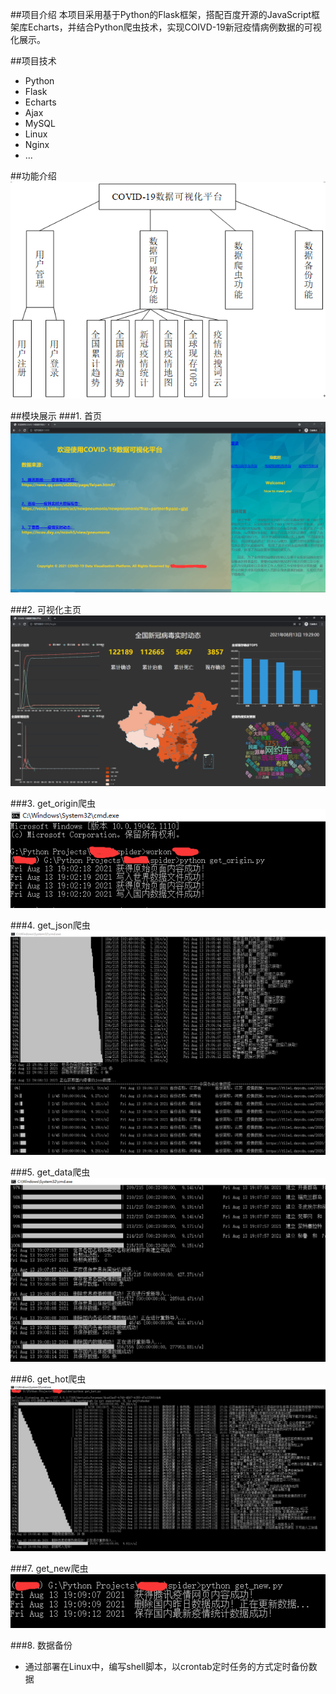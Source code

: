 ##项目介绍
    本项目采用基于Python的Flask框架，搭配百度开源的JavaScript框架库Echarts，并结合Python爬虫技术，实现COIVD-19新冠疫情病例数据的可视化展示。

##项目技术
* Python
* Flask
* Echarts
* Ajax
* MySQL
* Linux
* Nginx
* ...

##功能介绍
![gn](./capture/gn.png)

##模块展示
###1. 首页
![index](./capture/index.png)

###2. 可视化主页
![main](./capture/main.png)

###3. get_origin爬虫
![origin](./capture/origin.png)

###4. get_json爬虫
![json](./capture/json.png)

###5. get_data爬虫
![data](./capture/data.png)

###6. get_hot爬虫
![hot](./capture/hot.png)

###7. get_new爬虫
![new](./capture/new.png)

###8. 数据备份
* 通过部署在Linux中，编写shell脚本，以crontab定时任务的方式定时备份数据